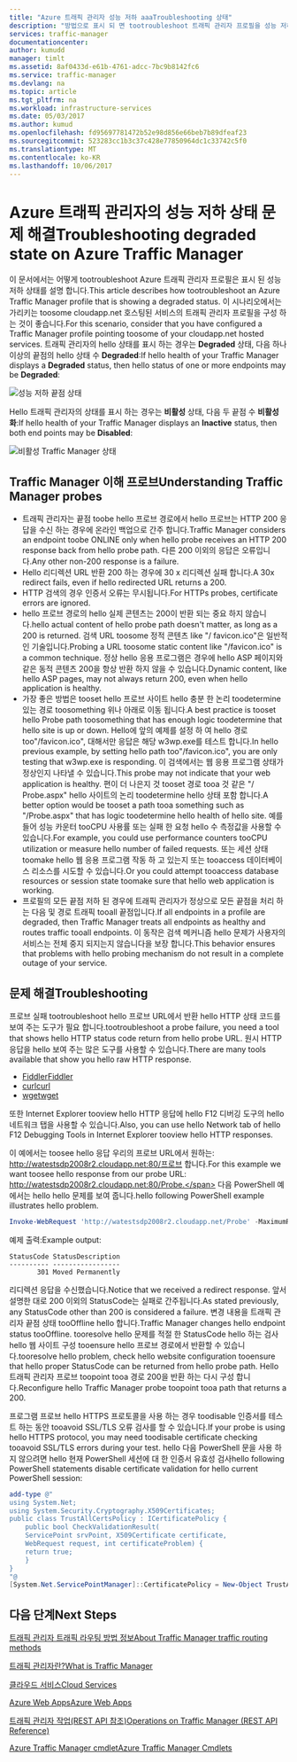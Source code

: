 ```yaml
---
title: "Azure 트래픽 관리자 성능 저하 aaaTroubleshooting 상태"
description: "방법으로 표시 되 면 tootroubleshoot 트래픽 관리자 프로필을 성능 저하 상태입니다."
services: traffic-manager
documentationcenter: 
author: kumudd
manager: timlt
ms.assetid: 8af0433d-e61b-4761-adcc-7bc9b8142fc6
ms.service: traffic-manager
ms.devlang: na
ms.topic: article
ms.tgt_pltfrm: na
ms.workload: infrastructure-services
ms.date: 05/03/2017
ms.author: kumud
ms.openlocfilehash: fd95697781472b52e98d856e66beb7b89dfeaf23
ms.sourcegitcommit: 523283cc1b3c37c428e77850964dc1c33742c5f0
ms.translationtype: MT
ms.contentlocale: ko-KR
ms.lasthandoff: 10/06/2017
---
```

# <a name="troubleshooting-degraded-state-on-azure-traffic-manager"></a><span data-ttu-id="213a7-103">Azure 트래픽 관리자의 성능 저하 상태 문제 해결</span><span class="sxs-lookup"><span data-stu-id="213a7-103">Troubleshooting degraded state on Azure Traffic Manager</span></span>

<span data-ttu-id="213a7-104">이 문서에서는 어떻게 tootroubleshoot Azure 트래픽 관리자 프로필은 표시 된 성능 저하 상태를 설명 합니다.</span><span class="sxs-lookup"><span data-stu-id="213a7-104">This article describes how tootroubleshoot an Azure Traffic Manager profile that is showing a degraded status.</span></span> <span data-ttu-id="213a7-105">이 시나리오에서는 가리키는 toosome cloudapp.net 호스팅된 서비스의 트래픽 관리자 프로필을 구성 하는 것이 좋습니다.</span><span class="sxs-lookup"><span data-stu-id="213a7-105">For this scenario, consider that you have configured a Traffic Manager profile pointing toosome of your cloudapp.net hosted services.</span></span> <span data-ttu-id="213a7-106">트래픽 관리자의 hello 상태를 표시 하는 경우는 **Degraded** 상태, 다음 하나 이상의 끝점의 hello 상태 수 **Degraded**:</span><span class="sxs-lookup"><span data-stu-id="213a7-106">If hello health of your Traffic Manager displays a **Degraded** status, then hello status of one or more endpoints may be **Degraded**:</span></span>

![성능 저하 끝점 상태](./media/traffic-manager-troubleshooting-degraded/traffic-manager-degradedifonedegraded.png)

<span data-ttu-id="213a7-108">Hello 트래픽 관리자의 상태를 표시 하는 경우는 **비활성** 상태, 다음 두 끝점 수 **비활성화**:</span><span class="sxs-lookup"><span data-stu-id="213a7-108">If hello health of your Traffic Manager displays an **Inactive** status, then both end points may be **Disabled**:</span></span>

![비활성 Traffic Manager 상태](./media/traffic-manager-troubleshooting-degraded/traffic-manager-inactive.png)

## <a name="understanding-traffic-manager-probes"></a><span data-ttu-id="213a7-110">Traffic Manager 이해 프로브</span><span class="sxs-lookup"><span data-stu-id="213a7-110">Understanding Traffic Manager probes</span></span>

* <span data-ttu-id="213a7-111">트래픽 관리자는 끝점 toobe hello 프로브 경로에서 hello 프로브는 HTTP 200 응답을 수신 하는 경우에 온라인 백업으로 간주 합니다.</span><span class="sxs-lookup"><span data-stu-id="213a7-111">Traffic Manager considers an endpoint toobe ONLINE only when hello probe receives an HTTP 200 response back from hello probe path.</span></span> <span data-ttu-id="213a7-112">다른 200 이외의 응답은 오류입니다.</span><span class="sxs-lookup"><span data-stu-id="213a7-112">Any other non-200 response is a failure.</span></span>
* <span data-ttu-id="213a7-113">Hello 리디렉션 URL 반환 200 하는 경우에 30 x 리디렉션 실패 합니다.</span><span class="sxs-lookup"><span data-stu-id="213a7-113">A 30x redirect fails, even if hello redirected URL returns a 200.</span></span>
* <span data-ttu-id="213a7-114">HTTP 검색의 경우 인증서 오류는 무시됩니다.</span><span class="sxs-lookup"><span data-stu-id="213a7-114">For HTTPs probes, certificate errors are ignored.</span></span>
* <span data-ttu-id="213a7-115">hello 프로브 경로의 hello 실제 콘텐츠는 200이 반환 되는 중요 하지 않습니다.</span><span class="sxs-lookup"><span data-stu-id="213a7-115">hello actual content of hello probe path doesn't matter, as long as a 200 is returned.</span></span> <span data-ttu-id="213a7-116">검색 URL toosome 정적 콘텐츠 like "/ favicon.ico"은 일반적인 기술입니다.</span><span class="sxs-lookup"><span data-stu-id="213a7-116">Probing a URL toosome static content like "/favicon.ico" is a common technique.</span></span> <span data-ttu-id="213a7-117">정상 hello 응용 프로그램은 경우에 hello ASP 페이지와 같은 동적 콘텐츠 200을 항상 반환 하지 않을 수 있습니다.</span><span class="sxs-lookup"><span data-stu-id="213a7-117">Dynamic content, like hello ASP pages, may not always return 200, even when hello application is healthy.</span></span>
* <span data-ttu-id="213a7-118">가장 좋은 방법은 tooset hello 프로브 사이트 hello 충분 한 논리 toodetermine 있는 경로 toosomething 위나 아래로 이동 됩니다.</span><span class="sxs-lookup"><span data-stu-id="213a7-118">A best practice is tooset hello Probe path toosomething that has enough logic toodetermine that hello site is up or down.</span></span> <span data-ttu-id="213a7-119">Hello에 앞의 예제를 설정 하 여 hello 경로 too"/favicon.ico", 대해서만 응답은 해당 w3wp.exe를 테스트 합니다.</span><span class="sxs-lookup"><span data-stu-id="213a7-119">In hello previous example, by setting hello path too"/favicon.ico", you are only testing that w3wp.exe is responding.</span></span> <span data-ttu-id="213a7-120">이 검색에서는 웹 응용 프로그램 상태가 정상인지 나타낼 수 있습니다.</span><span class="sxs-lookup"><span data-stu-id="213a7-120">This probe may not indicate that your web application is healthy.</span></span> <span data-ttu-id="213a7-121">편이 더 나은지 것 tooset 경로 tooa 것 같은 "/ Probe.aspx" hello 사이트의 논리 toodetermine hello 상태 포함 합니다.</span><span class="sxs-lookup"><span data-stu-id="213a7-121">A better option would be tooset a path tooa something such as "/Probe.aspx" that has logic toodetermine hello health of hello site.</span></span> <span data-ttu-id="213a7-122">예를 들어 성능 카운터 tooCPU 사용률 또는 실패 한 요청 hello 수 측정값을 사용할 수 있습니다.</span><span class="sxs-lookup"><span data-stu-id="213a7-122">For example, you could use performance counters tooCPU utilization or measure hello number of failed requests.</span></span> <span data-ttu-id="213a7-123">또는 세션 상태 toomake hello 웹 응용 프로그램 작동 하 고 있는지 또는 tooaccess 데이터베이스 리소스를 시도할 수 있습니다.</span><span class="sxs-lookup"><span data-stu-id="213a7-123">Or you could attempt tooaccess database resources or session state toomake sure that hello web application is working.</span></span>
* <span data-ttu-id="213a7-124">프로필의 모든 끝점 저하 된 경우에 트래픽 관리자가 정상으로 모든 끝점을 처리 하는 다음 및 경로 트래픽 tooall 끝점입니다.</span><span class="sxs-lookup"><span data-stu-id="213a7-124">If all endpoints in a profile are degraded, then Traffic Manager treats all endpoints as healthy and routes traffic tooall endpoints.</span></span> <span data-ttu-id="213a7-125">이 동작은 검색 메커니즘 hello 문제가 사용자의 서비스는 전체 중지 되지는지 않습니다을 보장 합니다.</span><span class="sxs-lookup"><span data-stu-id="213a7-125">This behavior ensures that problems with hello probing mechanism do not result in a complete outage of your service.</span></span>

## <a name="troubleshooting"></a><span data-ttu-id="213a7-126">문제 해결</span><span class="sxs-lookup"><span data-stu-id="213a7-126">Troubleshooting</span></span>

<span data-ttu-id="213a7-127">프로브 실패 tootroubleshoot hello 프로브 URL에서 반환 hello HTTP 상태 코드를 보여 주는 도구가 필요 합니다.</span><span class="sxs-lookup"><span data-stu-id="213a7-127">tootroubleshoot a probe failure, you need a tool that shows hello HTTP status code return from hello probe URL.</span></span> <span data-ttu-id="213a7-128">원시 HTTP 응답을 hello 보여 주는 많은 도구를 사용할 수 있습니다.</span><span class="sxs-lookup"><span data-stu-id="213a7-128">There are many tools available that show you hello raw HTTP response.</span></span>

* [<span data-ttu-id="213a7-129">Fiddler</span><span class="sxs-lookup"><span data-stu-id="213a7-129">Fiddler</span></span>](http://www.telerik.com/fiddler)
* [<span data-ttu-id="213a7-130">curl</span><span class="sxs-lookup"><span data-stu-id="213a7-130">curl</span></span>](https://curl.haxx.se/)
* [<span data-ttu-id="213a7-131">wget</span><span class="sxs-lookup"><span data-stu-id="213a7-131">wget</span></span>](http://gnuwin32.sourceforge.net/packages/wget.htm)

<span data-ttu-id="213a7-132">또한 Internet Explorer tooview hello HTTP 응답에 hello F12 디버깅 도구의 hello 네트워크 탭을 사용할 수 있습니다.</span><span class="sxs-lookup"><span data-stu-id="213a7-132">Also, you can use hello Network tab of hello F12 Debugging Tools in Internet Explorer tooview hello HTTP responses.</span></span>

<span data-ttu-id="213a7-133">이 예에서는 toosee hello 응답 우리의 프로브 URL에서 원하는: http://watestsdp2008r2.cloudapp.net:80/프로브 합니다.</span><span class="sxs-lookup"><span data-stu-id="213a7-133">For this example we want toosee hello response from our probe URL: http://watestsdp2008r2.cloudapp.net:80/Probe.</span></span> <span data-ttu-id="213a7-134">다음 PowerShell 예에서는 hello hello 문제를 보여 줍니다.</span><span class="sxs-lookup"><span data-stu-id="213a7-134">hello following PowerShell example illustrates hello problem.</span></span>

```powershell
Invoke-WebRequest 'http://watestsdp2008r2.cloudapp.net/Probe' -MaximumRedirection 0 -ErrorAction SilentlyContinue | Select-Object StatusCode,StatusDescription
```

<span data-ttu-id="213a7-135">예제 출력:</span><span class="sxs-lookup"><span data-stu-id="213a7-135">Example output:</span></span>

    StatusCode StatusDescription
    ---------- -----------------
           301 Moved Permanently

<span data-ttu-id="213a7-136">리디렉션 응답을 수신했습니다.</span><span class="sxs-lookup"><span data-stu-id="213a7-136">Notice that we received a redirect response.</span></span> <span data-ttu-id="213a7-137">앞서 설명한 대로 200 이외의 StatusCode는 실패로 간주됩니다.</span><span class="sxs-lookup"><span data-stu-id="213a7-137">As stated previously, any StatusCode other than 200 is considered a failure.</span></span> <span data-ttu-id="213a7-138">변경 내용을 트래픽 관리자 끝점 상태 tooOffline hello 합니다.</span><span class="sxs-lookup"><span data-stu-id="213a7-138">Traffic Manager changes hello endpoint status tooOffline.</span></span> <span data-ttu-id="213a7-139">tooresolve hello 문제를 적절 한 StatusCode hello 하는 검사 hello 웹 사이트 구성 tooensure hello 프로브 경로에서 반환할 수 있습니다.</span><span class="sxs-lookup"><span data-stu-id="213a7-139">tooresolve hello problem, check hello website configuration tooensure that hello proper StatusCode can be returned from hello probe path.</span></span> <span data-ttu-id="213a7-140">Hello 트래픽 관리자 프로브 toopoint tooa 경로 200을 반환 하는 다시 구성 합니다.</span><span class="sxs-lookup"><span data-stu-id="213a7-140">Reconfigure hello Traffic Manager probe toopoint tooa path that returns a 200.</span></span>

<span data-ttu-id="213a7-141">프로그램 프로브 hello HTTPS 프로토콜을 사용 하는 경우 toodisable 인증서를 테스트 하는 동안 tooavoid SSL/TLS 오류 검사를 할 수 있습니다.</span><span class="sxs-lookup"><span data-stu-id="213a7-141">If your probe is using hello HTTPS protocol, you may need toodisable certificate checking tooavoid SSL/TLS errors during your test.</span></span> <span data-ttu-id="213a7-142">hello 다음 PowerShell 문을 사용 하지 않으려면 hello 현재 PowerShell 세션에 대 한 인증서 유효성 검사</span><span class="sxs-lookup"><span data-stu-id="213a7-142">hello following PowerShell statements disable certificate validation for hello current PowerShell session:</span></span>

```powershell
add-type @"
using System.Net;
using System.Security.Cryptography.X509Certificates;
public class TrustAllCertsPolicy : ICertificatePolicy {
    public bool CheckValidationResult(
    ServicePoint srvPoint, X509Certificate certificate,
    WebRequest request, int certificateProblem) {
    return true;
    }
}
"@
[System.Net.ServicePointManager]::CertificatePolicy = New-Object TrustAllCertsPolicy
```

## <a name="next-steps"></a><span data-ttu-id="213a7-143">다음 단계</span><span class="sxs-lookup"><span data-stu-id="213a7-143">Next Steps</span></span>

[<span data-ttu-id="213a7-144">트래픽 관리자 트래픽 라우팅 방법 정보</span><span class="sxs-lookup"><span data-stu-id="213a7-144">About Traffic Manager traffic routing methods</span></span>](traffic-manager-routing-methods.md)

[<span data-ttu-id="213a7-145">트래픽 관리자란?</span><span class="sxs-lookup"><span data-stu-id="213a7-145">What is Traffic Manager</span></span>](traffic-manager-overview.md)

[<span data-ttu-id="213a7-146">클라우드 서비스</span><span class="sxs-lookup"><span data-stu-id="213a7-146">Cloud Services</span></span>](http://go.microsoft.com/fwlink/?LinkId=314074)

[<span data-ttu-id="213a7-147">Azure Web Apps</span><span class="sxs-lookup"><span data-stu-id="213a7-147">Azure Web Apps</span></span>](https://azure.microsoft.com/documentation/services/app-service/web/)

[<span data-ttu-id="213a7-148">트래픽 관리자 작업(REST API 참조)</span><span class="sxs-lookup"><span data-stu-id="213a7-148">Operations on Traffic Manager (REST API Reference)</span></span>](http://go.microsoft.com/fwlink/?LinkId=313584)

<span data-ttu-id="213a7-149">[Azure Traffic Manager cmdlet][1]</span><span class="sxs-lookup"><span data-stu-id="213a7-149">[Azure Traffic Manager Cmdlets][1]</span></span>

[1]: https://msdn.microsoft.com/library/mt125941(v=azure.200).aspx
